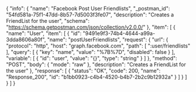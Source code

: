 {
  "info": {
    "name": "Facebook Post User Friendlists",
    "_postman_id": "54fd581a-75f1-47dd-8b57-7d5003f3fe07",
    "description": "Creates a FriendList for the user",
    "schema": "https://schema.getpostman.com/json/collection/v2.0.0/"
  },
  "item": [
    {
      "name": "User",
      "item": [
        {
          "id": "9491e9f3-74b4-4644-a99a-3dda8606a80f",
          "name": "postUserFriendlists",
          "request": {
            "url": {
              "protocol": "http",
              "host": "graph.facebook.com",
              "path": [
                ":user/friendlists"
              ],
              "query": [
                {
                  "key": "name",
                  "value": "%7B%7D",
                  "disabled": false
                }
              ],
              "variable": [
                {
                  "id": "user",
                  "value": "{}",
                  "type": "string"
                }
              ]
            },
            "method": "POST",
            "body": {
              "mode": "raw"
            },
            "description": "Creates a FriendList for the user"
          },
          "response": [
            {
              "status": "OK",
              "code": 200,
              "name": "Response_200",
              "id": "b1bb0923-c4b4-4520-b4b7-2b2c9b12932a"
            }
          ]
        }
      ]
    }
  ]
}